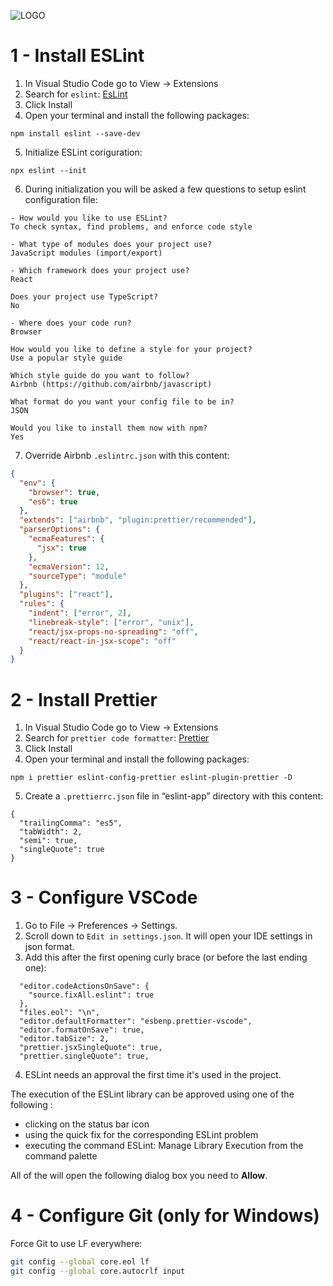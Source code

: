 ![LOGO](https://user-images.githubusercontent.com/76882345/125253296-90435d00-e2f9-11eb-9516-4ab27e7b6191.png)

# 1 - Install ESLint

1. In Visual Studio Code go to View -> Extensions
2. Search for `eslint`: [EsLint](https://marketplace.visualstudio.com/items?itemName=dbaeumer.vscode-eslint)
3. Click Install
4. Open your terminal and install the following packages:

`npm install eslint --save-dev`

5. Initialize ESLint coriguration:

`npx eslint --init`

6. During initialization you will be asked a few questions to setup eslint configuration file:

```
- How would you like to use ESLint?
To check syntax, find problems, and enforce code style

- What type of modules does your project use?
JavaScript modules (import/export)

- Which framework does your project use?
React

Does your project use TypeScript?
No

- Where does your code run?
Browser

How would you like to define a style for your project?
Use a popular style guide

Which style guide do you want to follow?
Airbnb (https://github.com/airbnb/javascript)

What format do you want your config file to be in?
JSON

Would you like to install them now with npm?
Yes
``` 

7. Override Airbnb `.eslintrc.json` with this content:

``` json
{
  "env": {
    "browser": true,
    "es6": true
  },
  "extends": ["airbnb", "plugin:prettier/recommended"],
  "parserOptions": {
    "ecmaFeatures": {
      "jsx": true
    },
    "ecmaVersion": 12,
    "sourceType": "module"
  },
  "plugins": ["react"],
  "rules": {
    "indent": ["error", 2],
    "linebreak-style": ["error", "unix"],
    "react/jsx-props-no-spreading": "off",
    "react/react-in-jsx-scope": "off"
  }
}
```

# 2 - Install Prettier

1. In Visual Studio Code go to View -> Extensions
2. Search for `prettier code formatter`: [Prettier](https://marketplace.visualstudio.com/items?itemName=esbenp.prettier-vscode)
3. Click Install
4. Open your terminal and install the following packages:

`npm i prettier eslint-config-prettier eslint-plugin-prettier -D`

5. Create a `.prettierrc.json` file in “eslint-app” directory with this content:

```
{
  "trailingComma": "es5",
  "tabWidth": 2,
  "semi": true,
  "singleQuote": true
}
```

# 3 - Configure VSCode

1. Go to File -> Preferences -> Settings.
2. Scroll down to `Edit in settings.json`. It will open your IDE settings in json format.
3. Add this after the first opening curly brace (or before the last ending one):

```
  "editor.codeActionsOnSave": {
    "source.fixAll.eslint": true
  },
  "files.eol": "\n",
  "editor.defaultFormatter": "esbenp.prettier-vscode",
  "editor.formatOnSave": true,
  "editor.tabSize": 2,
  "prettier.jsxSingleQuote": true,
  "prettier.singleQuote": true,
```

4. ESLint needs an approval the first time it's used in the project.

The execution of the ESLint library can be approved using one of the following :

* clicking on the status bar icon
* using the quick fix for the corresponding ESLint problem
* executing the command ESLint: Manage Library Execution from the command palette

All of the will open the following dialog box you need to **Allow**.

# 4 - Configure Git (only for Windows)

Force Git to use LF everywhere:

```bash
git config --global core.eol lf
git config --global core.autocrlf input
```
